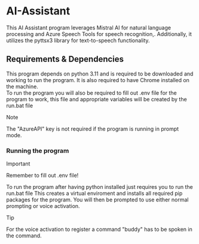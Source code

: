 
# AI-Assistant

This AI Assistant program leverages Mistral AI for natural language processing and Azure Speech Tools for speech recognition,. Additionally, it utilizes the pyttsx3 library for text-to-speech functionality.

## Requirements & Dependencies
This program depends on python 3.11 and is required to be downloaded and working to run the program. It is also required to have Chrome installed on the machine.\
To run the program you will also be required to fill out .env file for the program to work, this file and appropriate variables will be created by the run.bat file

> [!NOTE]  
> The "AzureAPI" key is not required if the program is running in prompt mode.

### Running the program
> [!IMPORTANT]  
> Remember to fill out .env file!

To run the program after having python installed just requires you to run the run.bat file
This creates a virtual enviroment and installs all required pip packages for the program. You will then be prompted to use either normal prompting or voice activation.

> [!TIP]
> For the voice activation to register a command "buddy" has to be spoken in the command.
